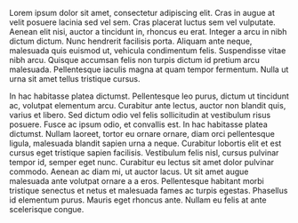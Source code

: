 Lorem ipsum dolor sit amet, consectetur adipiscing elit. Cras in augue at velit posuere lacinia sed vel sem. Cras placerat luctus sem vel vulputate. Aenean elit nisi, auctor a tincidunt in, rhoncus eu erat. Integer a arcu in nibh dictum dictum. Nunc hendrerit facilisis porta. Aliquam ante neque, malesuada quis euismod ut, vehicula condimentum felis. Suspendisse vitae nibh arcu. Quisque accumsan felis non turpis dictum id pretium arcu malesuada. Pellentesque iaculis magna at quam tempor fermentum. Nulla ut urna sit amet tellus tristique cursus.

In hac habitasse platea dictumst. Pellentesque leo purus, dictum ut tincidunt ac, volutpat elementum arcu. Curabitur ante lectus, auctor non blandit quis, varius et libero. Sed dictum odio vel felis sollicitudin at vestibulum risus posuere. Fusce ac ipsum odio, et convallis est. In hac habitasse platea dictumst. Nullam laoreet, tortor eu ornare ornare, diam orci pellentesque ligula, malesuada blandit sapien urna a neque. Curabitur lobortis elit et est cursus eget tristique sapien facilisis. Vestibulum felis nisl, cursus pulvinar tempor id, semper eget nunc. Curabitur eu lectus sit amet dolor pulvinar commodo. Aenean ac diam mi, ut auctor lacus. Ut sit amet augue malesuada ante volutpat ornare a a eros. Pellentesque habitant morbi tristique senectus et netus et malesuada fames ac turpis egestas. Phasellus id elementum purus. Mauris eget rhoncus ante. Nullam eu felis at ante scelerisque congue.